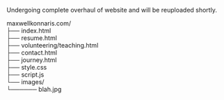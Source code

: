 Undergoing complete overhaul of website and will be reuploaded shortly.

maxwellkonnaris.com/<br>
├── index.html<br>
├── resume.html<br>
├── volunteering/teaching.html<br>
├── contact.html<br>
├── journey.html<br>
├── style.css<br>
├── script.js<br>
└── images/<br>
    └────── blah.jpg<br>
